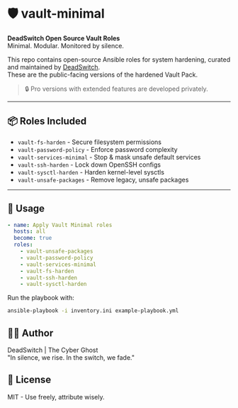 # 🛡️ vault-minimal

**DeadSwitch Open Source Vault Roles**  
Minimal. Modular. Monitored by silence.

This repo contains open-source Ansible roles for system hardening, curated and maintained by [DeadSwitch](https://github.com/DeadSwitch404).  
These are the public-facing versions of the hardened Vault Pack.

> 🔒 Pro versions with extended features are developed privately.

---

## 📦 Roles Included

- `vault-fs-harden` - Secure filesystem permissions
- `vault-password-policy` - Enforce password complexity
- `vault-services-minimal` - Stop & mask unsafe default services
- `vault-ssh-harden` - Lock down OpenSSH configs
- `vault-sysctl-harden` - Harden kernel-level sysctls
- `vault-unsafe-packages` - Remove legacy, unsafe packages

---

## 🔧 Usage

```yaml
- name: Apply Vault Minimal roles
  hosts: all
  become: true
  roles:
    - vault-unsafe-packages
    - vault-password-policy
    - vault-services-minimal
    - vault-fs-harden
    - vault-ssh-harden
    - vault-sysctl-harden
```

Run the playbook with:

```bash
ansible-playbook -i inventory.ini example-playbook.yml
```

## 🧙‍♂️ Author

DeadSwitch | The Cyber Ghost  
"In silence, we rise. In the switch, we fade."

## 🔗 License

MIT - Use freely, attribute wisely.
